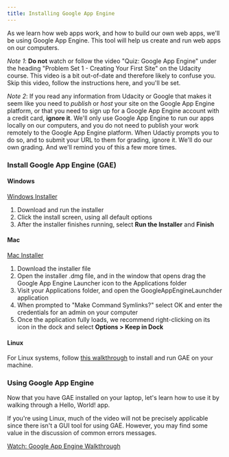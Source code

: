 ```yaml
---
title: Installing Google App Engine
---
```


As we learn how web apps work, and how to build our own web apps, we'll be using Google App Engine. This tool will help us create and run web apps on our computers.

*Note 1*: **Do not** watch or follow the video "Quiz: Google App Engine" under the heading "Problem Set 1 - Creating Your First Site" on the Udacity course. This video is a bit out-of-date and therefore likely to confuse you. Skip this video, follow the instructions here, and you'll be set.

*Note 2*: If you read any information from Udacity or Google that makes it seem like you need to *publish* or *host* your site on the Google App Engine platform, or that you need to sign up for a Google App Engine account with a credit card, **ignore it**. We'll only use Google App Engine to run our apps locally on our computers, and you do not need to publish your work remotely to the Google App Engine platform. When Udactiy prompts you to do so, and to submit your URL to them for grading, ignore it. We'll do our own grading. And we'll remind you of this a few more times.

### Install Google App Engine (GAE)

#### Windows

[Windows Installer](https://www.dropbox.com/s/ev9ln5o2krriy3t/GoogleAppEngine-1.9.40.msi?dl=1)

1. Download and run the installer
2. Click the install screen, using all default options
3. After the installer finishes running, select **Run the Installer** and **Finish**

#### Mac

[Mac Installer](https://www.dropbox.com/s/peh4xfcs2a7vqlb/GoogleAppEngineLauncher-1.9.38.dmg?dl=1)

1. Download the installer file
2. Open the installer .dmg file, and in the window that opens drag the Google App Engine Launcher icon to the Applications folder
3. Visit your Applications folder, and open the GoogleAppEngineLaunchder application
4. When prompted to "Make Command Symlinks?" select OK and enter the credentials for an admin on your computer
5. Once the application fully loads, we recommend right-clicking on its icon in the dock and select **Options > Keep in Dock**

#### Linux

For Linux systems, follow [this walkthrough][gae-on-linux] to install and run GAE on your machine.

### Using Google App Engine

Now that you have GAE installed on your laptop, let's learn how to use it by walking through a Hello, World! app.

If you're using Linux, much of the video will not be precisely applicable since there isn't a GUI tool for using GAE. However, you may find some value in the discussion of common errors messages.

[Watch: Google App Engine Walkthrough](https://www.youtube.com/watch?v=KSFaeLRZNE8)

[gae-on-linux]: http://archive.oreilly.com/pub/a/web-services/excerpts/9780596800697/run-google-app-linux.html
